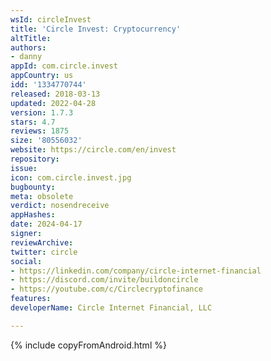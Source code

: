 ```yaml
---
wsId: circleInvest
title: 'Circle Invest: Cryptocurrency'
altTitle: 
authors:
- danny
appId: com.circle.invest
appCountry: us
idd: '1334770744'
released: 2018-03-13
updated: 2022-04-28
version: 1.7.3
stars: 4.7
reviews: 1875
size: '80556032'
website: https://circle.com/en/invest
repository: 
issue: 
icon: com.circle.invest.jpg
bugbounty: 
meta: obsolete
verdict: nosendreceive
appHashes: 
date: 2024-04-17
signer: 
reviewArchive: 
twitter: circle
social:
- https://linkedin.com/company/circle-internet-financial
- https://discord.com/invite/buildoncircle
- https://youtube.com/c/Circlecryptofinance
features: 
developerName: Circle Internet Financial, LLC

---
```


{% include copyFromAndroid.html %}